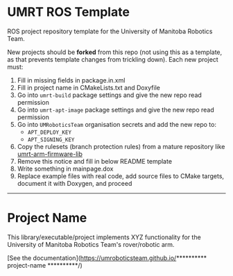 # UMRT ROS Template
ROS project repository template for the University of Manitoba Robotics Team.

New projects should be **forked** from this repo (not using this as a template, as that prevents template changes from
trickling down). Each new project must:
1. Fill in missing fields in package.in.xml
2. Fill in project name in CMakeLists.txt and Doxyfile
3. Go into `umrt-build` package settings and give the new repo read permission
4. Go into `umrt-apt-image` package settings and give the new repo read permission
5. Go into `UMRoboticsTeam` organisation secrets and add the new repo to:
   - `APT_DEPLOY_KEY`
   - `APT_SIGNING_KEY`
6. Copy the rulesets (branch protection rules) from a mature repository like
   [umrt-arm-firmware-lib](https://github.com/UMRoboticsTeam/umrt-arm-firmware-lib/)
7. Remove this notice and fill in below README template
8. Write something in mainpage.dox
9. Replace example files with real code, add source files to CMake targets, document it with Doxygen, and proceed

---
# Project Name

This library/executable/project implements XYZ functionality for the University of Manitoba Robotics Team's 
rover/robotic arm.

[See the documentation](https://umroboticsteam.github.io/********** project-name **********/)